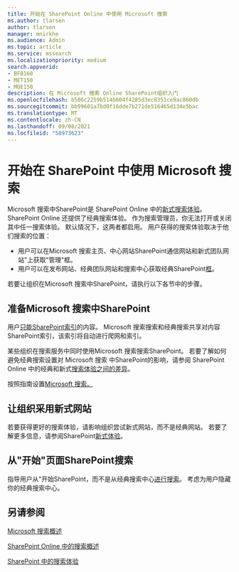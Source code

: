 ```yaml
---
title: 开始在 SharePoint Online 中使用 Microsoft 搜索
ms.author: tlarsen
author: tlarsen
manager: mnirkhe
ms.audience: Admin
ms.topic: article
ms.service: mssearch
ms.localizationpriority: medium
search.appverid:
- BFB160
- MET150
- MOE150
description: 在 Microsoft 搜索 Online SharePoint组织入门
ms.openlocfilehash: b506c2259b514b604f4285d3ec8351ce9ac860db
ms.sourcegitcommit: bb99601a7bd0f16dde7b271de516465d134e5bac
ms.translationtype: MT
ms.contentlocale: zh-CN
ms.lasthandoff: 09/08/2021
ms.locfileid: "58973623"
---
```

# <a name="get-started-with-microsoft-search-in-sharepoint"></a>开始在 SharePoint 中使用 Microsoft 搜索

Microsoft 搜索中SharePoint是 SharePoint Online 中的[新式搜索体验](https://products.office.com/sharepoint/collaboration)。 SharePoint Online 还提供了经典搜索体验。 作为搜索管理员，你无法打开或关闭其中任一搜索体验。 默认情况下，这两者都启用。 用户获得的搜索体验取决于他们搜索的位置：

- 用户可以在Microsoft 搜索主页、中心网站SharePoint通信网站[](http://sharepoint.com/)和新式团队网站"上获取"管理"框。
- 用户可以在发布网站、经典团队网站和搜索中心获取经典SharePoint[框](/sharepoint/manage-search-center)。

若要让组织在Microsoft 搜索中SharePoint，请执行以下各节中的步骤。

## <a name="prepare-for-microsoft-search-in-sharepoint"></a>准备Microsoft 搜索中SharePoint

用户[只能SharePoint索引](http://sharepoint.com/)的内容。 Microsoft 搜索搜索和经典搜索共享对内容SharePoint索引，该索引将自动进行爬网和索引。 

某些组织在搜索服务中同时使用Microsoft 搜索搜索SharePoint。 若要了解如何避免经典搜索设置对 Microsoft 搜索 中SharePoint的影响，请参阅 SharePoint Online 中的经典和新式[搜索体验之间的差异](/sharepoint/differences-classic-modern-search)。

按照指南设置[Microsoft 搜索。](./setup-microsoft-search.md)


## <a name="get-your-organization-to-adopt-modern-sites"></a>让组织采用新式网站

若要获得更好的搜索体验，请影响组织尝试新式网站，而不是经典网站。 若要了解更多信息，请参阅SharePoint[新式体验](https://support.office.com/article/SharePoint-classic-and-modern-experiences-5725c103-505d-4a6e-9350-300d3ec7d73f)。

## <a name="promote-searching-from-the-sharepoint-start-page"></a>从"开始"页面SharePoint搜索

指导用户从"开始SharePoint，[](http://sharepoint.com/)而不是从经典搜索中心[进行搜索](/sharepoint/manage-search-center)。 考虑为用户隐藏你的经典搜索中心。

## <a name="see-also"></a>另请参阅
[Microsoft 搜索概述](overview-microsoft-search.md)

[SharePoint Online 中的搜索概述](/sharepoint/overview-of-search)

[SharePoint 中的搜索体验](/sharepoint/get-started-with-modern-search-experience)